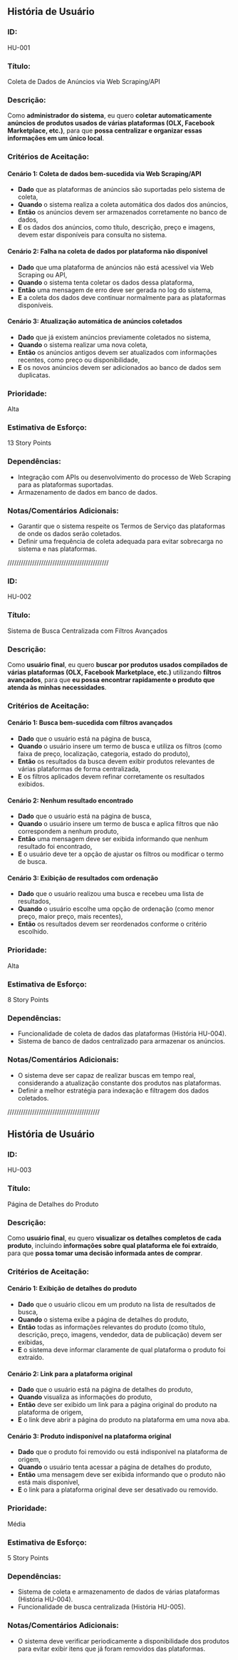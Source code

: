 ## **História de Usuário**

### **ID:**  
HU-001

### **Título:**  
Coleta de Dados de Anúncios via Web Scraping/API

### **Descrição:**  
Como **administrador do sistema**, eu quero **coletar automaticamente anúncios de produtos usados de várias plataformas (OLX, Facebook Marketplace, etc.)**, para que **possa centralizar e organizar essas informações em um único local**.

### **Critérios de Aceitação:**

#### Cenário 1: Coleta de dados bem-sucedida via Web Scraping/API
- **Dado** que as plataformas de anúncios são suportadas pelo sistema de coleta,
- **Quando** o sistema realiza a coleta automática dos dados dos anúncios,
- **Então** os anúncios devem ser armazenados corretamente no banco de dados,
- **E** os dados dos anúncios, como título, descrição, preço e imagens, devem estar disponíveis para consulta no sistema.

#### Cenário 2: Falha na coleta de dados por plataforma não disponível
- **Dado** que uma plataforma de anúncios não está acessível via Web Scraping ou API,
- **Quando** o sistema tenta coletar os dados dessa plataforma,
- **Então** uma mensagem de erro deve ser gerada no log do sistema,
- **E** a coleta dos dados deve continuar normalmente para as plataformas disponíveis.

#### Cenário 3: Atualização automática de anúncios coletados
- **Dado** que já existem anúncios previamente coletados no sistema,
- **Quando** o sistema realizar uma nova coleta,
- **Então** os anúncios antigos devem ser atualizados com informações recentes, como preço ou disponibilidade,
- **E** os novos anúncios devem ser adicionados ao banco de dados sem duplicatas.

### **Prioridade:**  
Alta

### **Estimativa de Esforço:**  
13 Story Points

### **Dependências:**  
- Integração com APIs ou desenvolvimento do processo de Web Scraping para as plataformas suportadas.  
- Armazenamento de dados em banco de dados.

### **Notas/Comentários Adicionais:**
- Garantir que o sistema respeite os Termos de Serviço das plataformas de onde os dados serão coletados.  
- Definir uma frequência de coleta adequada para evitar sobrecarga no sistema e nas plataformas.

/////////////////////////////////////////////

### **ID:**  
HU-002

### **Título:**  
Sistema de Busca Centralizada com Filtros Avançados

### **Descrição:**  
Como **usuário final**, eu quero **buscar por produtos usados compilados de várias plataformas (OLX, Facebook Marketplace, etc.)** utilizando **filtros avançados**, para que **eu possa encontrar rapidamente o produto que atenda às minhas necessidades**.

### **Critérios de Aceitação:**

#### Cenário 1: Busca bem-sucedida com filtros avançados
- **Dado** que o usuário está na página de busca,
- **Quando** o usuário insere um termo de busca e utiliza os filtros (como faixa de preço, localização, categoria, estado do produto),
- **Então** os resultados da busca devem exibir produtos relevantes de várias plataformas de forma centralizada,
- **E** os filtros aplicados devem refinar corretamente os resultados exibidos.

#### Cenário 2: Nenhum resultado encontrado
- **Dado** que o usuário está na página de busca,
- **Quando** o usuário insere um termo de busca e aplica filtros que não correspondem a nenhum produto,
- **Então** uma mensagem deve ser exibida informando que nenhum resultado foi encontrado,
- **E** o usuário deve ter a opção de ajustar os filtros ou modificar o termo de busca.

#### Cenário 3: Exibição de resultados com ordenação
- **Dado** que o usuário realizou uma busca e recebeu uma lista de resultados,
- **Quando** o usuário escolhe uma opção de ordenação (como menor preço, maior preço, mais recentes),
- **Então** os resultados devem ser reordenados conforme o critério escolhido.

### **Prioridade:**  
Alta

### **Estimativa de Esforço:**  
8 Story Points

### **Dependências:**  
- Funcionalidade de coleta de dados das plataformas (História HU-004).  
- Sistema de banco de dados centralizado para armazenar os anúncios.

### **Notas/Comentários Adicionais:**
- O sistema deve ser capaz de realizar buscas em tempo real, considerando a atualização constante dos produtos nas plataformas.  
- Definir a melhor estratégia para indexação e filtragem dos dados coletados.

/////////////////////////////////////////

## **História de Usuário**

### **ID:**  
HU-003

### **Título:**  
Página de Detalhes do Produto

### **Descrição:**  
Como **usuário final**, eu quero **visualizar os detalhes completos de cada produto**, incluindo **informações sobre qual plataforma ele foi extraído**, para que **possa tomar uma decisão informada antes de comprar**.

### **Critérios de Aceitação:**

#### Cenário 1: Exibição de detalhes do produto
- **Dado** que o usuário clicou em um produto na lista de resultados de busca,
- **Quando** o sistema exibe a página de detalhes do produto,
- **Então** todas as informações relevantes do produto (como título, descrição, preço, imagens, vendedor, data de publicação) devem ser exibidas,
- **E** o sistema deve informar claramente de qual plataforma o produto foi extraído.

#### Cenário 2: Link para a plataforma original
- **Dado** que o usuário está na página de detalhes do produto,
- **Quando** visualiza as informações do produto,
- **Então** deve ser exibido um link para a página original do produto na plataforma de origem,
- **E** o link deve abrir a página do produto na plataforma em uma nova aba.

#### Cenário 3: Produto indisponível na plataforma original
- **Dado** que o produto foi removido ou está indisponível na plataforma de origem,
- **Quando** o usuário tenta acessar a página de detalhes do produto,
- **Então** uma mensagem deve ser exibida informando que o produto não está mais disponível,
- **E** o link para a plataforma original deve ser desativado ou removido.

### **Prioridade:**  
Média

### **Estimativa de Esforço:**  
5 Story Points

### **Dependências:**  
- Sistema de coleta e armazenamento de dados de várias plataformas (História HU-004).  
- Funcionalidade de busca centralizada (História HU-005).

### **Notas/Comentários Adicionais:**
- O sistema deve verificar periodicamente a disponibilidade dos produtos para evitar exibir itens que já foram removidos das plataformas.
